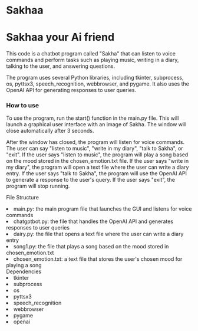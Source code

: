 # Sakhaa
<h1>Sakhaa your Ai friend</h1>
This code is a chatbot program called "Sakha" that can listen to voice commands and perform tasks such as playing music, writing in a diary, talking to the user, and answering questions.

The program uses several Python libraries, including tkinter, subprocess, os, pyttsx3, speech_recognition, webbrowser, and pygame. It also uses the OpenAI API for generating responses to user queries.

<h3>How to use</h3>
To use the program, run the start() function in the main.py file. This will launch a graphical user interface with an image of Sakha. The window will close automatically after 3 seconds.

After the window has closed, the program will listen for voice commands. The user can say "listen to music", "write in my diary", "talk to Sakha", or "exit". If the user says "listen to music", the program will play a song based on the mood stored in the chosen_emotion.txt file. If the user says "write in my diary", the program will open a text file where the user can write a diary entry. If the user says "talk to Sakha", the program will use the OpenAI API to generate a response to the user's query. If the user says "exit", the program will stop running.

File Structure
<li>main.py: the main program file that launches the GUI and listens for voice commands</li>
<li>chatgptbot.py: the file that handles the OpenAI API and generates responses to user queries</li>
<li>dairy.py: the file that opens a text file where the user can write a diary entry</li>
<li>song1.py: the file that plays a song based on the mood stored in chosen_emotion.txt</li>
<li>chosen_emotion.txt: a text file that stores the user's chosen mood for playing a song
</li>
</h2>Dependencies</h2>
<li>tkinter</li>
<li>subprocess</li>
<li>os</li>
<li>pyttsx3</li>
<li>speech_recognition</li>
<li>webbrowser</li>
<li>pygame</li>
<li>openai</li>
